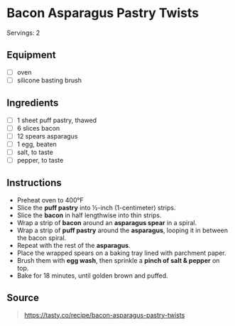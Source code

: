 # Bacon Asparagus Pastry Twists
Servings: 2

## Equipment
- [ ] oven
- [ ] silicone basting brush

## Ingredients
- [ ] 1 sheet puff pastry, thawed
- [ ] 6 slices bacon
- [ ] 12 spears asparagus
- [ ] 1 egg, beaten
- [ ] salt, to taste
- [ ] pepper, to taste

## Instructions
- Preheat oven to 400&deg;F
- Slice the **puff pastry** into ½-inch (1-centimeter) strips.
- Slice the **bacon** in half lengthwise into thin strips.
- Wrap a strip of **bacon** around an **asparagus spear** in a spiral.
- Wrap a strip of **puff pastry** around the **asparagus**, looping it in between the bacon spiral.
- Repeat with the rest of the **asparagus**.
- Place the wrapped spears on a baking tray lined with parchment paper.
- Brush them with **egg wash**, then sprinkle a **pinch of salt & pepper** on top.
- Bake for 18 minutes, until golden brown and puffed.

## Source
> https://tasty.co/recipe/bacon-asparagus-pastry-twists